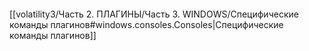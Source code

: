```bash

```
[[volatility3/Часть 2. ПЛАГИНЫ/Часть 3. WINDOWS/Специфические команды плагинов#windows.consoles.Consoles|Специфические команды плагинов]]

